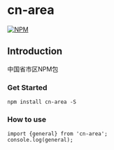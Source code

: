 # cn-area
[![NPM](https://nodei.co/npm/cn-area.png)](https://www.npmjs.com/package/cn-area)

## Introduction
中国省市区NPM包

### Get Started
```bashy
npm install cn-area -S
```

### How to use
```bashy
import {general} from 'cn-area';
console.log(general);
```

